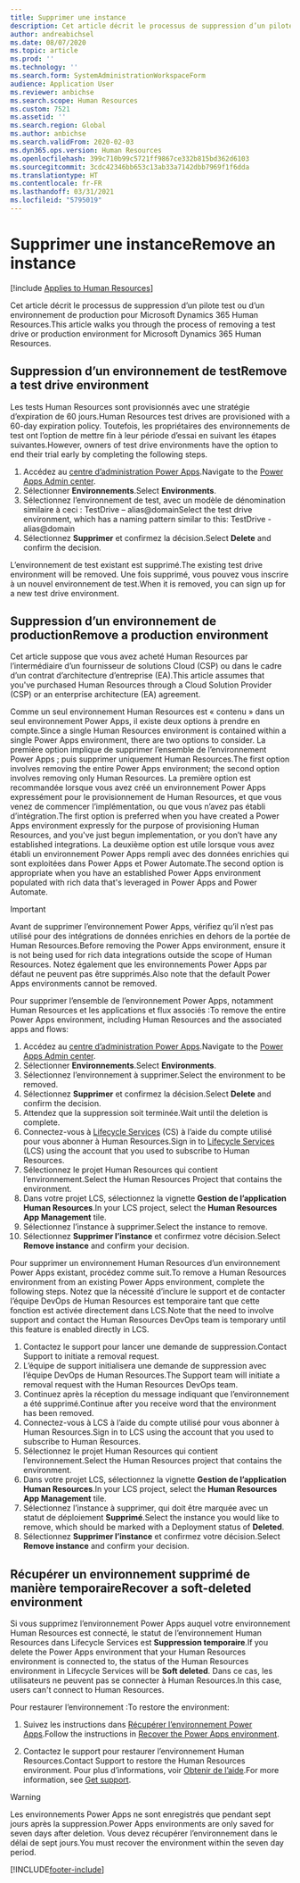 ```yaml
---
title: Supprimer une instance
description: Cet article décrit le processus de suppression d’un pilote test ou d’un environnement de production pour Microsoft Dynamics 365 Human Resources.
author: andreabichsel
ms.date: 08/07/2020
ms.topic: article
ms.prod: ''
ms.technology: ''
ms.search.form: SystemAdministrationWorkspaceForm
audience: Application User
ms.reviewer: anbichse
ms.search.scope: Human Resources
ms.custom: 7521
ms.assetid: ''
ms.search.region: Global
ms.author: anbichse
ms.search.validFrom: 2020-02-03
ms.dyn365.ops.version: Human Resources
ms.openlocfilehash: 399c710b99c5721ff9867ce332b815bd362d6103
ms.sourcegitcommit: 3cdc42346bb653c13ab33a7142dbb7969f1f6dda
ms.translationtype: HT
ms.contentlocale: fr-FR
ms.lasthandoff: 03/31/2021
ms.locfileid: "5795019"
---
```

# <a name="remove-an-instance"></a><span data-ttu-id="228f7-103">Supprimer une instance</span><span class="sxs-lookup"><span data-stu-id="228f7-103">Remove an instance</span></span>

[!include [Applies to Human Resources](../includes/applies-to-hr.md)]

<span data-ttu-id="228f7-104">Cet article décrit le processus de suppression d’un pilote test ou d’un environnement de production pour Microsoft Dynamics 365 Human Resources.</span><span class="sxs-lookup"><span data-stu-id="228f7-104">This article walks you through the process of removing a test drive or production environment for Microsoft Dynamics 365 Human Resources.</span></span>

## <a name="remove-a-test-drive-environment"></a><span data-ttu-id="228f7-105">Suppression d’un environnement de test</span><span class="sxs-lookup"><span data-stu-id="228f7-105">Remove a test drive environment</span></span>

<span data-ttu-id="228f7-106">Les tests Human Resources sont provisionnés avec une stratégie d’expiration de 60 jours.</span><span class="sxs-lookup"><span data-stu-id="228f7-106">Human Resources test drives are provisioned with a 60-day expiration policy.</span></span> <span data-ttu-id="228f7-107">Toutefois, les propriétaires des environnements de test ont l’option de mettre fin à leur période d’essai en suivant les étapes suivantes.</span><span class="sxs-lookup"><span data-stu-id="228f7-107">However, owners of test drive environments have the option to end their trial early by completing the following steps.</span></span> 

1. <span data-ttu-id="228f7-108">Accédez au [centre d’administration Power Apps](https://admin.businessplatform.microsoft.com/).</span><span class="sxs-lookup"><span data-stu-id="228f7-108">Navigate to the [Power Apps Admin center](https://admin.businessplatform.microsoft.com/).</span></span>
2. <span data-ttu-id="228f7-109">Sélectionner **Environnements**.</span><span class="sxs-lookup"><span data-stu-id="228f7-109">Select **Environments**.</span></span>
3. <span data-ttu-id="228f7-110">Sélectionnez l’environnement de test, avec un modèle de dénomination similaire à ceci : TestDrive – alias@domain</span><span class="sxs-lookup"><span data-stu-id="228f7-110">Select the test drive environment, which has a naming pattern similar to this: TestDrive - alias@domain</span></span>
4. <span data-ttu-id="228f7-111">Sélectionnez **Supprimer** et confirmez la décision.</span><span class="sxs-lookup"><span data-stu-id="228f7-111">Select **Delete** and confirm the decision.</span></span> 

<span data-ttu-id="228f7-112">L’environnement de test existant est supprimé.</span><span class="sxs-lookup"><span data-stu-id="228f7-112">The existing test drive environment will be removed.</span></span> <span data-ttu-id="228f7-113">Une fois supprimé, vous pouvez vous inscrire à un nouvel environnement de test.</span><span class="sxs-lookup"><span data-stu-id="228f7-113">When it is removed, you can sign up for a new test drive environment.</span></span> 

## <a name="remove-a-production-environment"></a><span data-ttu-id="228f7-114">Suppression d’un environnement de production</span><span class="sxs-lookup"><span data-stu-id="228f7-114">Remove a production environment</span></span>

<span data-ttu-id="228f7-115">Cet article suppose que vous avez acheté Human Resources par l’intermédiaire d’un fournisseur de solutions Cloud (CSP) ou dans le cadre d’un contrat d’architecture d’entreprise (EA).</span><span class="sxs-lookup"><span data-stu-id="228f7-115">This article assumes that you've purchased Human Resources through a Cloud Solution Provider (CSP) or an enterprise architecture (EA) agreement.</span></span> 

<span data-ttu-id="228f7-116">Comme un seul environnement Human Resources est « contenu » dans un seul environnement Power Apps, il existe deux options à prendre en compte.</span><span class="sxs-lookup"><span data-stu-id="228f7-116">Since a single Human Resources environment is contained within a single Power Apps environment, there are two options to consider.</span></span> <span data-ttu-id="228f7-117">La première option implique de supprimer l’ensemble de l’environnement Power Apps ; puis supprimer uniquement Human Resources.</span><span class="sxs-lookup"><span data-stu-id="228f7-117">The first option involves removing the entire Power Apps environment; the second option involves removing only Human Resources.</span></span> <span data-ttu-id="228f7-118">La première option est recommandée lorsque vous avez créé un environnement Power Apps expressément pour le provisionnement de Human Resources, et que vous venez de commencer l’implémentation, ou que vous n’avez pas établi d’intégration.</span><span class="sxs-lookup"><span data-stu-id="228f7-118">The first option is preferred when you have created a Power Apps environment expressly for the purpose of provisioning Human Resources, and you've just begun implementation, or you don’t have any established integrations.</span></span> <span data-ttu-id="228f7-119">La deuxième option est utile lorsque vous avez établi un environnement Power Apps rempli avec des données enrichies qui sont exploitées dans Power Apps et Power Automate.</span><span class="sxs-lookup"><span data-stu-id="228f7-119">The second option is appropriate when you have an established Power Apps environment populated with rich data that's leveraged in Power Apps and Power Automate.</span></span>

> [!Important]
> <span data-ttu-id="228f7-120">Avant de supprimer l’environnement Power Apps, vérifiez qu’il n’est pas utilisé pour des intégrations de données enrichies en dehors de la portée de Human Resources.</span><span class="sxs-lookup"><span data-stu-id="228f7-120">Before removing the Power Apps environment, ensure it is not being used for rich data integrations outside the scope of Human Resources.</span></span> <span data-ttu-id="228f7-121">Notez également que les environnements Power Apps par défaut ne peuvent pas être supprimés.</span><span class="sxs-lookup"><span data-stu-id="228f7-121">Also note that the default Power Apps environments cannot be removed.</span></span> 

<span data-ttu-id="228f7-122">Pour supprimer l’ensemble de l’environnement Power Apps, notamment Human Resources et les applications et flux associés :</span><span class="sxs-lookup"><span data-stu-id="228f7-122">To remove the entire Power Apps environment, including Human Resources and the associated apps and flows:</span></span>

1. <span data-ttu-id="228f7-123">Accédez au [centre d’administration Power Apps](https://admin.businessplatform.microsoft.com/).</span><span class="sxs-lookup"><span data-stu-id="228f7-123">Navigate to the [Power Apps Admin center](https://admin.businessplatform.microsoft.com/).</span></span>
2. <span data-ttu-id="228f7-124">Sélectionner **Environnements**.</span><span class="sxs-lookup"><span data-stu-id="228f7-124">Select **Environments**.</span></span>
3. <span data-ttu-id="228f7-125">Sélectionnez l’environnement à supprimer.</span><span class="sxs-lookup"><span data-stu-id="228f7-125">Select the environment to be removed.</span></span>
4. <span data-ttu-id="228f7-126">Sélectionnez **Supprimer** et confirmez la décision.</span><span class="sxs-lookup"><span data-stu-id="228f7-126">Select **Delete** and confirm the decision.</span></span> 
5. <span data-ttu-id="228f7-127">Attendez que la suppression soit terminée.</span><span class="sxs-lookup"><span data-stu-id="228f7-127">Wait until the deletion is complete.</span></span>
6. <span data-ttu-id="228f7-128">Connectez-vous à [Lifecycle Services](https://lcs.dynamics.com/Logon/Index) (CS) à l’aide du compte utilisé pour vous abonner à Human Resources.</span><span class="sxs-lookup"><span data-stu-id="228f7-128">Sign in to [Lifecycle Services](https://lcs.dynamics.com/Logon/Index) (LCS) using the account that you used to subscribe to Human Resources.</span></span> 
7. <span data-ttu-id="228f7-129">Sélectionnez le projet Human Resources qui contient l’environnement.</span><span class="sxs-lookup"><span data-stu-id="228f7-129">Select the Human Resources Project that contains the environment.</span></span> 
8. <span data-ttu-id="228f7-130">Dans votre projet LCS, sélectionnez la vignette **Gestion de l’application Human Resources**.</span><span class="sxs-lookup"><span data-stu-id="228f7-130">In your LCS project, select the **Human Resources App Management** tile.</span></span> 
9. <span data-ttu-id="228f7-131">Sélectionnez l’instance à supprimer.</span><span class="sxs-lookup"><span data-stu-id="228f7-131">Select the instance to remove.</span></span> 
10. <span data-ttu-id="228f7-132">Sélectionnez **Supprimer l’instance** et confirmez votre décision.</span><span class="sxs-lookup"><span data-stu-id="228f7-132">Select **Remove instance** and confirm your decision.</span></span>  

<span data-ttu-id="228f7-133">Pour supprimer un environnement Human Resources d’un environnement Power Apps existant, procédez comme suit.</span><span class="sxs-lookup"><span data-stu-id="228f7-133">To remove a Human Resources environment from an existing Power Apps environment, complete the following steps.</span></span> <span data-ttu-id="228f7-134">Notez que la nécessité d’inclure le support et de contacter l’équipe DevOps de Human Resources est temporaire tant que cette fonction est activée directement dans LCS.</span><span class="sxs-lookup"><span data-stu-id="228f7-134">Note that the need to involve support and contact the Human Resources DevOps team is temporary until this feature is enabled directly in LCS.</span></span>

1. <span data-ttu-id="228f7-135">Contactez le support pour lancer une demande de suppression.</span><span class="sxs-lookup"><span data-stu-id="228f7-135">Contact Support to initiate a removal request.</span></span>
2. <span data-ttu-id="228f7-136">L’équipe de support initialisera une demande de suppression avec l’équipe DevOps de Human Resources.</span><span class="sxs-lookup"><span data-stu-id="228f7-136">The Support team will initiate a removal request with the Human Resources DevOps team.</span></span> 
3. <span data-ttu-id="228f7-137">Continuez après la réception du message indiquant que l’environnement a été supprimé.</span><span class="sxs-lookup"><span data-stu-id="228f7-137">Continue after you receive word that the environment has been removed.</span></span>
4. <span data-ttu-id="228f7-138">Connectez-vous à LCS à l’aide du compte utilisé pour vous abonner à Human Resources.</span><span class="sxs-lookup"><span data-stu-id="228f7-138">Sign in to LCS using the account that you used to subscribe to Human Resources.</span></span> 
5. <span data-ttu-id="228f7-139">Sélectionnez le projet Human Resources qui contient l’environnement.</span><span class="sxs-lookup"><span data-stu-id="228f7-139">Select the Human Resources project that contains the environment.</span></span> 
6. <span data-ttu-id="228f7-140">Dans votre projet LCS, sélectionnez la vignette **Gestion de l’application Human Resources**.</span><span class="sxs-lookup"><span data-stu-id="228f7-140">In your LCS project, select the **Human Resources App Management** tile.</span></span> 
7. <span data-ttu-id="228f7-141">Sélectionnez l’instance à supprimer, qui doit être marquée avec un statut de déploiement **Supprimé**.</span><span class="sxs-lookup"><span data-stu-id="228f7-141">Select the instance you would like to remove, which should be marked with a Deployment status of **Deleted**.</span></span>
8. <span data-ttu-id="228f7-142">Sélectionnez **Supprimer l’instance** et confirmez votre décision.</span><span class="sxs-lookup"><span data-stu-id="228f7-142">Select **Remove instance** and confirm your decision.</span></span> 

## <a name="recover-a-soft-deleted-environment"></a><span data-ttu-id="228f7-143">Récupérer un environnement supprimé de manière temporaire</span><span class="sxs-lookup"><span data-stu-id="228f7-143">Recover a soft-deleted environment</span></span>

<span data-ttu-id="228f7-144">Si vous supprimez l’environnement Power Apps auquel votre environnement Human Resources est connecté, le statut de l’environnement Human Resources dans Lifecycle Services est **Suppression temporaire**.</span><span class="sxs-lookup"><span data-stu-id="228f7-144">If you delete the Power Apps environment that your Human Resources environment is connected to, the status of the Human Resources environment in Lifecycle Services will be **Soft deleted**.</span></span> <span data-ttu-id="228f7-145">Dans ce cas, les utilisateurs ne peuvent pas se connecter à Human Resources.</span><span class="sxs-lookup"><span data-stu-id="228f7-145">In this case, users can't connect to Human Resources.</span></span>

<span data-ttu-id="228f7-146">Pour restaurer l’environnement :</span><span class="sxs-lookup"><span data-stu-id="228f7-146">To restore the environment:</span></span>

1. <span data-ttu-id="228f7-147">Suivez les instructions dans [Récupérer l’environnement Power Apps](/power-platform/admin/recover-environment.md).</span><span class="sxs-lookup"><span data-stu-id="228f7-147">Follow the instructions in [Recover the Power Apps environment](/power-platform/admin/recover-environment.md).</span></span>

2. <span data-ttu-id="228f7-148">Contactez le support pour restaurer l’environnement Human Resources.</span><span class="sxs-lookup"><span data-stu-id="228f7-148">Contact Support to restore the Human Resources environment.</span></span> <span data-ttu-id="228f7-149">Pour plus d’informations, voir [Obtenir de l’aide](hr-admin-troubleshooting-support.md).</span><span class="sxs-lookup"><span data-stu-id="228f7-149">For more information, see [Get support](hr-admin-troubleshooting-support.md).</span></span>

> [!Warning]
> <span data-ttu-id="228f7-150">Les environnements Power Apps ne sont enregistrés que pendant sept jours après la suppression.</span><span class="sxs-lookup"><span data-stu-id="228f7-150">Power Apps environments are only saved for seven days after deletion.</span></span> <span data-ttu-id="228f7-151">Vous devez récupérer l’environnement dans le délai de sept jours.</span><span class="sxs-lookup"><span data-stu-id="228f7-151">You must recover the environment within the seven day period.</span></span>


[!INCLUDE[footer-include](../includes/footer-banner.md)]
